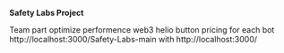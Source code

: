 **Safety Labs Project**


Team part
optimize performence
web3 helio button
pricing for each bot
http://localhost:3000/Safety-Labs-main with http://localhost:3000/
